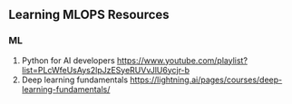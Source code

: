 ## Learning MLOPS Resources

### ML
1. Python for AI developers https://www.youtube.com/playlist?list=PLcWfeUsAys2lpJzESyeRUVvJlU6ycjr-b
2. Deep learning fundamentals https://lightning.ai/pages/courses/deep-learning-fundamentals/
